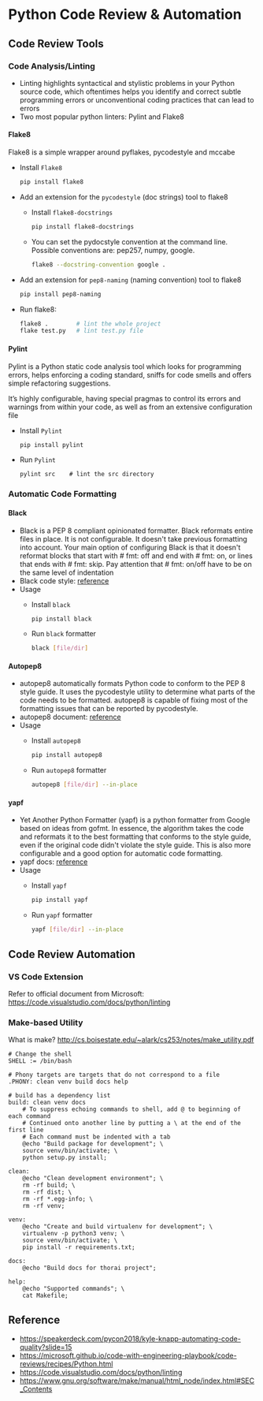 # Python Code Review & Automation


## Code Review Tools
### Code Analysis/Linting
- Linting highlights syntactical and stylistic problems in your Python source code, which oftentimes helps you identify and correct subtle programming errors or unconventional coding practices that can lead to errors
- Two most popular python linters: Pylint and Flake8

#### Flake8
Flake8 is a simple wrapper around pyflakes, pycodestyle and mccabe

- Install `Flake8`
    ```bash
    pip install flake8
    ```
- Add an extension for the `pycodestyle` (doc strings) tool to flake8

    - Install `flake8-docstrings`
        ```bash
        pip install flake8-docstrings
        ```
    - You can set the pydocstyle convention at the command line. Possible conventions are: pep257, numpy, google.
        ```bash
        flake8 --docstring-convention google .
        ```
- Add an extension for `pep8-naming` (naming convention) tool to flake8
    ```bash
    pip install pep8-naming
    ```
- Run flake8:
    ```bash
    flake8 .        # lint the whole project
    flake test.py   # lint test.py file
    ```
 
#### Pylint
Pylint is a Python static code analysis tool which looks for programming errors, helps enforcing a coding standard, sniffs for code smells and offers simple refactoring suggestions.

It’s highly configurable, having special pragmas to control its errors and warnings from within your code, as well as from an extensive configuration file
- Install `Pylint`
    ```bash
    pip install pylint
    ```
- Run `Pylint`
    ```
    pylint src    # lint the src directory
    ```

### Automatic Code Formatting
#### Black
- Black is a PEP 8 compliant opinionated formatter. Black reformats entire files in place. It is not configurable. It doesn't take previous formatting into account. Your main option of configuring Black is that it doesn't reformat blocks that start with # fmt: off and end with # fmt: on, or lines that ends with # fmt: skip. Pay attention that # fmt: on/off have to be on the same level of indentation
- Black code style: [reference](https://github.com/psf/black/blob/master/docs/the_black_code_style.md)
- Usage
  - Install `black`
      ```bash
      pip install black
      ```

  - Run `black` formatter
      ```bash
      black [file/dir]
      ```

#### Autopep8
- autopep8 automatically formats Python code to conform to the PEP 8 style guide. It uses the pycodestyle utility to determine what parts of the code needs to be formatted. autopep8 is capable of fixing most of the formatting issues that can be reported by pycodestyle.
- autopep8 document: [reference](https://pypi.org/project/autopep8/)
- Usage
  - Install `autopep8`
      ```bash
      pip install autopep8
      ```

  - Run `autopep8` formatter
      ```bash
      autopep8 [file/dir] --in-place
      ```

#### yapf
- Yet Another Python Formatter (yapf) is a python formatter from Google based on ideas from gofmt. In essence, the algorithm takes the code and reformats it to the best formatting that conforms to the style guide, even if the original code didn't violate the style guide. This is also more configurable and a good option for automatic code formatting. 
- yapf docs: [reference](https://github.com/google/yapf)
- Usage
  - Install `yapf`
      ```bash
      pip install yapf
      ```

  - Run `yapf` formatter
      ```bash
      yapf [file/dir] --in-place
      ```

## Code Review Automation
### VS Code Extension
Refer to official document from Microsoft: https://code.visualstudio.com/docs/python/linting

### Make-based Utility
What is make? http://cs.boisestate.edu/~alark/cs253/notes/make_utility.pdf

```make
# Change the shell
SHELL := /bin/bash

# Phony targets are targets that do not correspond to a file
.PHONY: clean venv build docs help

# build has a dependency list
build: clean venv docs
    # To suppress echoing commands to shell, add @ to beginning of each command
    # Continued onto another line by putting a \ at the end of the first line
    # Each command must be indented with a tab
	@echo "Build package for development"; \
	source venv/bin/activate; \
	python setup.py install;

clean:
	@echo "Clean development environment"; \
	rm -rf build; \
	rm -rf dist; \
	rm -rf *.egg-info; \
	rm -rf venv;

venv:
	@echo "Create and build virtualenv for development"; \
	virtualenv -p python3 venv; \
	source venv/bin/activate; \
	pip install -r requirements.txt;

docs:
	@echo "Build docs for thorai project";

help:
	@echo "Supported commands"; \
	cat Makefile;
```


## Reference
- https://speakerdeck.com/pycon2018/kyle-knapp-automating-code-quality?slide=15
- https://microsoft.github.io/code-with-engineering-playbook/code-reviews/recipes/Python.html
- https://code.visualstudio.com/docs/python/linting
- https://www.gnu.org/software/make/manual/html_node/index.html#SEC_Contents
